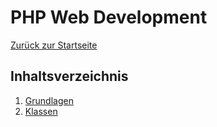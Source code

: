 # PHP Web Development

[Zurück zur Startseite](/README.md)

## Inhaltsverzeichnis

1. [Grundlagen](/docs/php/basics.md)
2. [Klassen](/docs/php/class.md)



